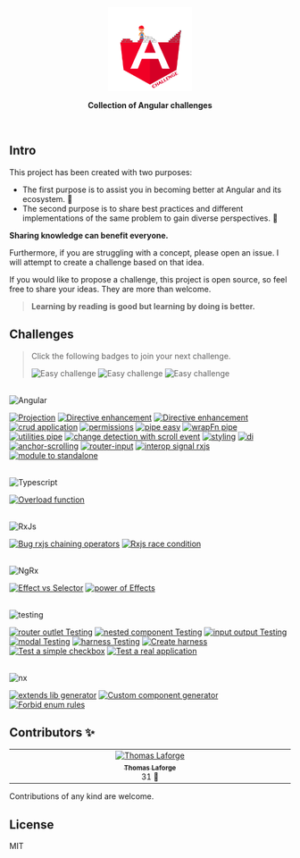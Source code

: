<p align='center'>
  <img src='./logo/angular-challenge.png' height="150px"/>
</p>

<p align='center' style='font-weight:bold'>Collection of Angular challenges</p>

<br>

## Intro

This project has been created with two purposes:

- The first purpose is to assist you in becoming better at Angular and its ecosystem. 💪
- The second purpose is to share best practices and different implementations of the same problem to gain diverse perspectives. 📖

**Sharing knowledge can benefit everyone.**

Furthermore, if you are struggling with a concept, please open an issue. I will attempt to create a challenge based on that idea.

If you would like to propose a challenge, this project is open source, so feel free to share your ideas. They are more than welcome.

> **Learning by reading is good but learning by doing is better.**

## Challenges

> Click the following badges to join your next challenge.
>
> <img src="https://img.shields.io/badge/Easy--green" alt="Easy challenge"/>
> <img src="https://img.shields.io/badge/Intermediate--orange" alt="Easy challenge"/>
> <img src="https://img.shields.io/badge/Advanced--red" alt="Easy challenge"/>

</br>
<img src="https://img.shields.io/badge/Angular--gray?logo=angular" alt="Angular"/>

<a href="./apps/projection/README.md"><img src="https://img.shields.io/badge/1-Projection-red" alt="Projection"/></a>
<a href="./apps/ngfor-enhancement/README.md"><img src="https://img.shields.io/badge/3-Directive enhancement-orange" alt="Directive enhancement"/></a>
<a href="./apps/context-outlet-type/README.md"><img src="https://img.shields.io/badge/4-ContextOutlet Typed-red" alt="Directive enhancement"/></a>
<a href="./apps/crud/README.md"><img src="https://img.shields.io/badge/5-CRUD-green" alt="crud application"/></a>
<a href="./apps/permissions/README.md"><img src="https://img.shields.io/badge/6-permissions-orange" alt="permissions"/></a>
<a href="./apps/pipe-easy/README.md"><img src="https://img.shields.io/badge/8-simple pure pipe-green" alt="pipe easy"/></a>
<a href="./apps/pipe-intermediate/README.md"><img src="https://img.shields.io/badge/9-wrapFn pipe-orange" alt="wrapFn pipe"/></a>
<a href="./apps/pipe-hard/README.md"><img src="https://img.shields.io/badge/10-utilities pipe-red" alt="utilities pipe"/></a>
<a href="./apps/scroll-cd/README.md"><img src="https://img.shields.io/badge/12-change detection -- scroll-orange" alt="change detection with scroll event"/></a>
<a href="./apps/styling/README.md"><img src="https://img.shields.io/badge/13-styling-orange" alt="styling"/></a>
<a href="./apps/di/README.md"><img src="https://img.shields.io/badge/16-di-red" alt="di"/></a>
<a href="./apps/anchor-scrolling/README.md"><img src="https://img.shields.io/badge/21-anchor--scrolling-green" alt="anchor-scrolling"/></a>
<a href="./apps/router-input/README.md"><img src="https://img.shields.io/badge/22-router--input-green" alt="router-input"/></a>
<a href="./apps/interop-rxjs-signal/README.md"><img src="https://img.shields.io/badge/30-interop rxjs signal-red" alt="interop signal rxjs"/></a>
<a href="./apps/module-to-standalone/README.md"><img src="https://img.shields.io/badge/31-module to standalone-green" alt="module to standalone"/></a>

</br>
<img src="https://img.shields.io/badge/Typescript--gray?logo=typescript" alt="Typescript"/>

<a href="./apps/overload/README.md"><img src="https://img.shields.io/badge/15-overload function-orange" alt="Overload function"/></a>

</br>
<img src="https://img.shields.io/badge/RxJs--gray?logo=reactivex" alt="RxJs"/>

<a href="./apps/rxjs-pipe-bug/README.md"><img src="https://img.shields.io/badge/11-BUG: chaining operators-orange" alt="Bug rxjs chaining operators"/></a>
<a href="./apps/rxjs-race-condition/README.md"><img src="https://img.shields.io/badge/14-race condition-green" alt="Rxjs race condition"/></a>

<!-- <a href="./apps/declarative-to-reactive/README.md"><img src="https://img.shields.io/badge/13-declarative to reactive-green" alt="Declarative to reactive programming"/></a> -->

</br>
<img src="https://img.shields.io/badge/NgRx--gray?logo=reactivex" alt="NgRx"/>

<a href="./apps/ngrx-1/README.md"><img src="https://img.shields.io/badge/2-Effect vs Selector-orange" alt="Effect vs Selector"/></a>
<a href="./apps/ngrx-notification/README.md"><img src="https://img.shields.io/badge/7-Power of Effects-red" alt="power of Effects"/></a>

</br>
<img src="https://img.shields.io/badge/Testing--gray?logo=cypress" alt="testing"/>

<a href="./apps/testing-router-outlet/README.md"><img src="https://img.shields.io/badge/17-Router Testing-orange" alt="router outlet Testing"/></a>
<a href="./apps/testing-nested/README.md"><img src="https://img.shields.io/badge/18-Nested Comp Testing-orange" alt="nested component Testing"/></a>
<a href="./apps/testing-input-output/README.md"><img src="https://img.shields.io/badge/19-Input Output Testing-orange" alt="input output Testing"/></a>
<a href="./apps/testing-modal/README.md"><img src="https://img.shields.io/badge/20-Modal Testing-orange" alt="modal Testing"/></a>
<a href="./apps/testing-harness/README.md"><img src="https://img.shields.io/badge/23-Harness Testing-green" alt="harness Testing"/></a>
<a href="./apps/create-harness/README.md"><img src="https://img.shields.io/badge/24-Create Harness-orange" alt="Create harness"/></a>
<a href="./apps/testing-checkbox/README.md"><img src="https://img.shields.io/badge/28-Checkbox Testing-green" alt="Test a simple checkbox"/></a>
<a href="./apps/testing-todos-list/README.md"><img src="https://img.shields.io/badge/29-Real application Testing-red" alt="Test a real application"/></a>

</br>
<img src="https://img.shields.io/badge/Nx--gray?logo=nx" alt="nx"/>

<a href="./libs/custom-plugin/src/generators/custom-library/README.md"><img src="https://img.shields.io/badge/25-Extends Nx Library generator-red" alt="extends lib generator"/></a>
<a href="./libs/custom-plugin/src/generators/feature-component/README.md"><img src="https://img.shields.io/badge/26-Component generator-orange" alt="Custom component generator"/></a>
<a href="./tools/eslint-rules/rules/forbidden-enum.README.md"><img src="https://img.shields.io/badge/27-Forbid enum Rule-green" alt="Forbid enum rules"/></a>

## Contributors ✨

<!-- ALL-CONTRIBUTORS-LIST:START - Do not remove or modify this section -->
<!-- prettier-ignore-start -->
<!-- markdownlint-disable -->
<table>
  <tbody>
    <tr>
      <td align="center" valign="top" width="14.28%"><a href="https://medium.com/@thomas.laforge"><img src="https://avatars.githubusercontent.com/u/30832608?s…00&u=6f0ad9676792f29fd7fe6e113df06213d384a813&v=4" width="100px;" alt="Thomas Laforge"/><br /><sub><b>Thomas Laforge</b></sub></a><br />31 🧩</a></td>
    </tr>
  </tbody>
</table>

<!-- markdownlint-restore -->
<!-- prettier-ignore-end -->

<!-- ALL-CONTRIBUTORS-LIST:END -->

Contributions of any kind are welcome.

## License

MIT

